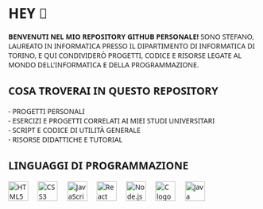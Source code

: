 <!DOCTYPE html>
<html>
<head>
<style>
  body {
    font-family: 'Segoe UI', Tahoma, Geneva, Verdana, sans-serif;
  }

  h1, h2 {
    text-transform: uppercase;
  }
</style>
</head>
<body>

<h1 align="left">HEY 👋</h1>

<p align="left"><strong>BENVENUTI NEL MIO REPOSITORY GITHUB PERSONALE!</strong> SONO STEFANO, LAUREATO IN INFORMATICA PRESSO IL DIPARTIMENTO DI INFORMATICA DI TORINO, E QUI CONDIVIDERÒ PROGETTI, CODICE E RISORSE LEGATE AL MONDO DELL'INFORMATICA E DELLA PROGRAMMAZIONE.</p>

<h2 align="left">COSA TROVERAI IN QUESTO REPOSITORY</h2>

<p align="left">
  - PROGETTI PERSONALI<br>
  - ESERCIZI E PROGETTI CORRELATI AI MIEI STUDI UNIVERSITARI<br>
  - SCRIPT E CODICE DI UTILITÀ GENERALE<br>
  - RISORSE DIDATTICHE E TUTORIAL
</p>

<h2 align="left">LINGUAGGI DI PROGRAMMAZIONE</h2>

<div align="left">
  <img src="https://cdn.jsdelivr.net/gh/devicons/devicon/icons/html5/html5-original.svg" height="40" alt="HTML5 logo"  />
  <img width="12" />
  <img src="https://cdn.jsdelivr.net/gh/devicons/devicon/icons/css3/css3-original.svg" height="40" alt="CSS3 logo"  />
  <img width="12" />
  <img src="https://cdn.jsdelivr.net/gh/devicons/devicon/icons/javascript/javascript-original.svg" height="40" alt="JavaScript logo"  />
  <img width="12" />
  <img src="https://cdn.jsdelivr.net/gh/devicons/devicon/icons/react/react-original.svg" height="40" alt="React logo"  />
  <img width="12" />
  <img src="https://cdn.jsdelivr.net/gh/devicons/devicon/icons/nodejs/nodejs-original.svg" height="40" alt="Node.js logo"  />
  <img width="12" />
  <img src="https://cdn.jsdelivr.net/gh/devicons/devicon/icons/c/c-original.svg" height="40" alt="C logo"  />
  <img width="12" />
  <img src="https://cdn.jsdelivr.net/gh/devicons/devicon/icons/java/java-original.svg" height="40" alt="Java logo"  />
</div>

</body>
</html>
